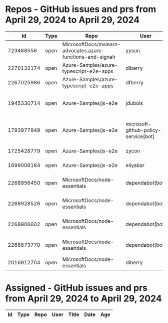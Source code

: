 # Repos - GitHub issues and prs from April 29, 2024 to April 29, 2024
|Id|Type|Repo|User|Title|Date|Age|
|--|--|--|--|--|--|--|
|723488556|open|MicrosoftDocs/mslearn-advocates.azure-functions-and-signalr|yysun| [connection.send vs axios](https://api.github.com/repos/MicrosoftDocs/mslearn-advocates.azure-functions-and-signalr/issues/16)|2020-10-16T19:42:14Z|1291|
|2270132174|open|Azure-Samples/azure-typescript-e2e-apps|diberry| [Assistant function call](https://api.github.com/repos/Azure-Samples/azure-typescript-e2e-apps/issues/63)|2024-04-29T22:58:49Z|0|
|2267025986|open|Azure-Samples/azure-typescript-e2e-apps|dfberry| [Convert eslintignore to eslint "ignores" property](https://api.github.com/repos/Azure-Samples/azure-typescript-e2e-apps/issues/62)|2024-04-27T13:52:38Z|2|
|1945330714|open|Azure-Samples/js-e2e|jdubois| [This repo doesn't meet the "durable ownership minimums" for Microsoft compliance](https://api.github.com/repos/Azure-Samples/js-e2e/issues/55)|2023-10-16T14:19:48Z|196|
|1793977849|open|Azure-Samples/js-e2e|microsoft-github-policy-service[bot]| [FabricBot: Onboarding to GitOps.ResourceManagement because of FabricBot decommissioning](https://api.github.com/repos/Azure-Samples/js-e2e/issues/54)|2023-07-07T18:01:49Z|297|
|1725428779|open|Azure-Samples/js-e2e|zycon| [Method changed to beginStart](https://api.github.com/repos/Azure-Samples/js-e2e/issues/53)|2023-05-25T09:20:31Z|340|
|1699006184|open|Azure-Samples/js-e2e|eliyabar| [Update create-vm.js](https://api.github.com/repos/Azure-Samples/js-e2e/issues/52)|2023-05-07T10:47:32Z|358|
|2268956450|open|MicrosoftDocs/node-essentials|dependabot[bot]| [chore(deps-dev): bump eslint from 8.57.0 to 9.1.1 in /nodejs-debug](https://api.github.com/repos/MicrosoftDocs/node-essentials/issues/99)|2024-04-29T12:47:56Z|0|
|2268928526|open|MicrosoftDocs/node-essentials|dependabot[bot]| [chore(deps-dev): bump eslint from 8.57.0 to 9.1.1 in /nodejs-http](https://api.github.com/repos/MicrosoftDocs/node-essentials/issues/98)|2024-04-29T12:34:44Z|0|
|2268906602|open|MicrosoftDocs/node-essentials|dependabot[bot]| [chore(deps-dev): bump eslint from 8.57.0 to 9.1.1 in /nodejs-intro](https://api.github.com/repos/MicrosoftDocs/node-essentials/issues/97)|2024-04-29T12:24:28Z|0|
|2268873770|open|MicrosoftDocs/node-essentials|dependabot[bot]| [chore(deps-dev): bump eslint from 8.57.0 to 9.1.1 in /nodejs-files](https://api.github.com/repos/MicrosoftDocs/node-essentials/issues/96)|2024-04-29T12:10:03Z|0|
|2016912704|open|MicrosoftDocs/node-essentials|diberry| [Best practice for updates](https://api.github.com/repos/MicrosoftDocs/node-essentials/issues/47)|2023-11-29T15:58:58Z|152|
# Assigned - GitHub issues and prs from April 29, 2024 to April 29, 2024
|Id|Type|Repo|User|Title|Date|Age|
|--|--|--|--|--|--|--|
